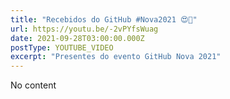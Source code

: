 ```yaml
---
title: "Recebidos do GitHub #Nova2021 😍🥰"
url: https://youtu.be/-2vPYfsWuag
date: 2021-09-28T03:00:00.000Z
postType: YOUTUBE_VIDEO
excerpt: "Presentes do evento GitHub Nova 2021"
---
```


No content
